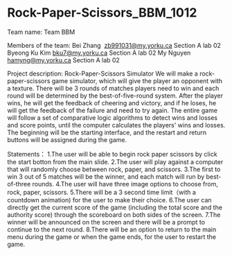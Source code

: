 # Rock-Paper-Scissors_BBM_1012
Team name: Team BBM

Members of the team:
Bei Zhang  zb991031@my.yorku.ca Section A lab 02
Byeong Ku Kim bku7@my.yorku.ca Section A lab 02
My Nguyen hamyng@my.yorku.ca Section A lab 02

Project description:
Rock-Paper-Scissors Simulator
We will make a rock-paper-scissors game simulator, which will give the player an opponent with a texture. There will be 3 rounds of matches players need to win and each round will be determined by the best-of-five-round system. After the player wins, he will get the feedback of cheering and victory, and if he loses, he will get the feedback of the failure and need to try again. The entire game will follow a set of comparative logic algorithms to detect wins and losses and score points, until the computer calculates the players' wins and losses. The beginning will be the starting interface, and the restart and return buttons will be assigned during the game.

Statements：
1.The user will be able to begin rock paper scissors by click the start botton from the main slide.
2.The user will play against a computer that will randomly choose between rock, paper, and scissors.
3.The first to win 3 out of 5 matches will be the winner, and each match will run by best-of-three rounds.
4.The user will have three image options to choose from, rock, paper, scissors.
5.There will be a 3 second time limit（with a countdown animation) for the user to make their choice.
6.The user can directly get the current score of the game (including the total score and the authority score) through the scoreboard on both sides of the screen.
7.The winner will be announced on the screen and there will be a prompt to continue to the next round.
8.There will be an option to return to the main menu during the game or when the game ends, for the user to restart the game.
